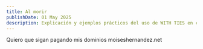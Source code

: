 ```yaml
---
title: Al morir
publishDate: 01 May 2025
description: Explicación y ejemplos prácticos del uso de WITH TIES en consultas SQL.
---
```


Quiero que sigan pagando mis dominios moiseshernandez.net
